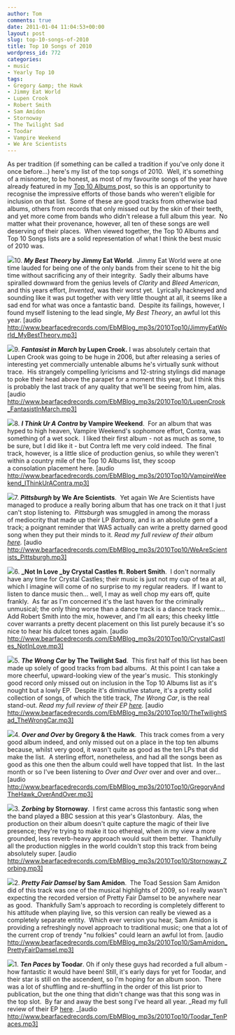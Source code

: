 ```yaml
---
author: Tom
comments: true
date: 2011-01-04 11:04:53+00:00
layout: post
slug: top-10-songs-of-2010
title: Top 10 Songs of 2010
wordpress_id: 772
categories:
- music
- Yearly Top 10
tags: 
- Gregory &amp; the Hawk
- Jimmy Eat World
- Lupen Crook
- Robert Smith
- Sam Amidon
- Stornoway
- The Twilight Sad
- Toodar
- Vampire Weekend
- We Are Scientists
---
```




As per tradition (if something can be called a tradition if you've only done it once before...) here's my list of the top songs of 2010.  Well, it's something of a misnomer, to be honest, as most of my favourite songs of the year have already featured in my [Top 10 Albums ](http://eatenbymonsters.wordpress.com/2010/12/30/top-10-albums-of-2010/)post, so this is an opportunity to recognise the impressive efforts of those bands who weren't eligible for inclusion on that list.  Some of these are good tracks from otherwise bad albums, others from records that only missed out by the skin of their teeth, and yet more come from bands who didn't release a full album this year.  No matter what their provenance, however, all ten of these songs are well deserving of their places.  When viewed together, the Top 10 Albums and Top 10 Songs lists are a solid representation of what I think the best music of 2010 was.

[![](http://eatenbymonsters.files.wordpress.com/2011/01/my-best-theory.jpg?w=150)](http://eatenbymonsters.files.wordpress.com/2011/01/my-best-theory.jpg)10. **_My Best Theory_ by Jimmy Eat World**.  Jimmy Eat World were at one time lauded for being one of the only bands from their scene to hit the big time without sacrificing any of their integrity.  Sadly their albums have spiralled downward from the genius levels of _Clarity_ and _Bleed American_, and this years effort, _Invented_, was their worst yet.  Lyrically hackneyed and sounding like it was put together with very little thought at all, it seems like a sad end for what was once a fantastic band.  Despite its failings, however, I found myself listening to the lead single, _My Best Theory_, an awful lot this year. [audio http://www.bearfacedrecords.com/EbMBlog_mp3s/2010Top10/JimmyEatWorld_MyBestTheory.mp3]

[![](http://eatenbymonsters.files.wordpress.com/2011/01/lupen-crook-the-pros-and-cons-of-eating-out-300x300.jpg?w=150)](http://eatenbymonsters.files.wordpress.com/2011/01/lupen-crook-the-pros-and-cons-of-eating-out-300x300.jpg)9. **_Fantasist in March_ by Lupen Crook.** I was absolutely certain that Lupen Crook was going to be huge in 2006, but after releasing a series of interesting yet commercially untenable albums he's virtually sunk without trace.  His strangely compelling lyricisms and 12-string stylings did manage to poke their head above the parapet for a moment this year, but I think this is probably the last track of any quality that we'll be seeing from him, alas. [audio http://www.bearfacedrecords.com/EbMBlog_mp3s/2010Top10/LupenCrook_FantasistInMarch.mp3]

[![](http://eatenbymonsters.files.wordpress.com/2011/01/vampireweekend_contra.jpg?w=148)](http://eatenbymonsters.files.wordpress.com/2011/01/vampireweekend_contra.jpg)8. **_I Think Ur A Contra_ by Vampire Weekend**.  For an album that was hyped to high heaven, Vampire Weekend's sophomore effort, Contra, was something of a wet sock.  I liked their first album - not as much as some, to be sure, but I did like it - but Contra left me very cold indeed.  The final track, however, is a little slice of production genius, so while they weren't within a country mile of the Top 10 Albums list, they scoop a consolation placement here. [audio http://www.bearfacedrecords.com/EbMBlog_mp3s/2010Top10/VampireWeekend_IThinkUrAContra.mp3]

[![](http://eatenbymonsters.files.wordpress.com/2011/01/wearescientists_barbara.jpg?w=150)](http://eatenbymonsters.files.wordpress.com/2011/01/wearescientists_barbara.jpg)7. **_Pittsburgh_ by We Are Scientists**.  Yet again We Are Scientists have managed to produce a really boring album that has one track on it that I just can't stop listening to.  _Pittsburgh_ was smuggled in among the morass of mediocrity that made up their LP _Barbara_, and is an absolute gem of a track; a poignant reminder that WAS actually can write a pretty darned good song when they put their minds to it. _Read my full review of their album [here](http://eatenbymonsters.wordpress.com/2010/10/14/barbara-we-are-scientists/)._ [audio http://www.bearfacedrecords.com/EbMBlog_mp3s/2010Top10/WeAreScientists_Pittsburgh.mp3]

[![](http://eatenbymonsters.files.wordpress.com/2011/01/robertsmith.jpg?w=150)](http://eatenbymonsters.files.wordpress.com/2011/01/robertsmith.jpg)6. **_Not In Love _by Crystal Castles ft. Robert Smith**.  I don't normally have any time for Crystal Castles; their music is just not my cup of tea at all, which I imagine will come of no surprise to my regular readers.  If I want to listen to dance music then... well, I may as well chop my ears off, quite frankly.  As far as I'm concerned it's the last haven for the criminally unmusical; the only thing worse than a dance track is a dance track remix... Add Robert Smith into the mix, however, and I'm all ears; this cheeky little cover warrants a pretty decent placement on this list purely because it's so nice to hear his dulcet tones again. [audio http://www.bearfacedrecords.com/EbMBlog_mp3s/2010Top10/CrystalCastles_NotInLove.mp3]

[![](http://eatenbymonsters.files.wordpress.com/2011/01/thetwilightsad_thewrongcar.jpg?w=150)](http://eatenbymonsters.files.wordpress.com/2011/01/thetwilightsad_thewrongcar.jpg)5. **_The Wrong Car_ by The Twilight Sad**.  This first half of this list has been made up solely of good tracks from bad albums.  At this point I can take a more cheerful, upward-looking view of the year's music.  This stonkingly good record only missed out on inclusion in the Top 10 Albums list as it's nought but a lowly EP.  Despite it's diminutive stature, it's a pretty solid collection of songs, of which the title track, _The Wrong Car_, is the real stand-out. _Read my full review of their EP [here](http://eatenbymonsters.wordpress.com/2010/10/04/the-wrong-car-the-twilight-sad/)._ [audio http://www.bearfacedrecords.com/EbMBlog_mp3s/2010Top10/TheTwilightSad_TheWrongCar.mp3]

[![](http://eatenbymonsters.files.wordpress.com/2011/01/gregoryandthehawk_leche.jpg?w=148)](http://eatenbymonsters.files.wordpress.com/2011/01/gregoryandthehawk_leche.jpg)4. **_Over and Over_ by Gregory & the Hawk**.  This track comes from a very good album indeed, and only missed out on a place in the top ten albums because, whilst very good, it wasn't quite as good as the ten LPs that did make the list.  A sterling effort, nonetheless, and had all the songs been as good as this one then the album could well have topped that list.  In the last month or so I've been listening to _Over and Over_ over and over and over...[audio http://www.bearfacedrecords.com/EbMBlog_mp3s/2010Top10/GregoryAndTheHawk_OverAndOver.mp3]

[![](http://eatenbymonsters.files.wordpress.com/2011/01/stornoway_zorbing.jpg?w=150)](http://eatenbymonsters.files.wordpress.com/2011/01/stornoway_zorbing.jpg)3. **_Zorbing_ by Stornoway**.  I first came across this fantastic song when the band played a BBC session at this year's Glastonbury.  Alas, the production on their album doesn't quite capture the magic of their live presence; they're trying to make it too ethereal, when in my view a more grounded, less reverb-heavy approach would suit them better.  Thankfully all the production niggles in the world couldn't stop this track from being absolutely super. [audio http://www.bearfacedrecords.com/EbMBlog_mp3s/2010Top10/Stornoway_Zorbing.mp3]

[![](http://eatenbymonsters.files.wordpress.com/2011/01/samamidon_iseethesign.jpg?w=150)](http://eatenbymonsters.files.wordpress.com/2011/01/samamidon_iseethesign.jpg)2. **_Pretty Fair Damsel_ by Sam Amidon**.  The Toad Session Sam Amidon did of this track was one of the musical highlights of 2009, so I really wasn't expecting the recorded version of Pretty Fair Damsel to be anywhere near as good.  Thankfully Sam's approach to recording is completely different to his attitude when playing live, so this version can really be viewed as a completely separate entity.  Which ever version you hear, Sam Amidon is providing a refreshingly novel approach to traditional music; one that a lot of the current crop of trendy "nu folkies" could learn an awful lot from. [audio http://www.bearfacedrecords.com/EbMBlog_mp3s/2010Top10/SamAmidon_PrettyFairDamsel.mp3]

[![](http://eatenbymonsters.files.wordpress.com/2011/01/toodar_tenpaces.jpg?w=150)](http://eatenbymonsters.files.wordpress.com/2011/01/toodar_tenpaces.jpg)1. **_Ten Paces_ by Toodar**. Oh if only these guys had recorded a full album - how fantastic it would have been! Still, it's early days for yet for Toodar, and their star is still on the ascendent, so I'm hoping for an album soon.  There was a lot of shuffling and re-shuffling in the order of this list prior to publication, but the one thing that didn't change was that this song was in the top slot.  By far and away the best song I've heard all year. _Read my full review of their EP [here](http://eatenbymonsters.wordpress.com/2010/10/22/toodar/). _[audio http://www.bearfacedrecords.com/EbMBlog_mp3s/2010Top10/Toodar_TenPaces.mp3]


